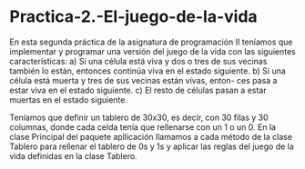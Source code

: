 # Practica-2.-El-juego-de-la-vida

En esta segunda práctica de la asignatura de programación II teníamos que implementar y programar una versión del juego de la vida con las siguientes características: 
a) Si una célula está viva y dos o tres de sus vecinas también lo están,
entonces continúa viva en el estado siguiente.
b) Si una célula está muerta y tres de sus vecinas están vivas, enton-
ces pasa a estar viva en el estado siguiente.
c) El resto de células pasan a estar muertas en el estado siguiente.

Teníamos que definir un tablero de 30x30, es decir, con 30 filas y 30 columnas, donde cada celda tenía que rellenarse con un 1 o un 0. En la clase Principal del paquete apllicación llamamos a cada método de la clase Tablero para rellenar el tablero de 0s y 1s y aplicar las reglas del juego de la vida definidas en la clase Tablero.
